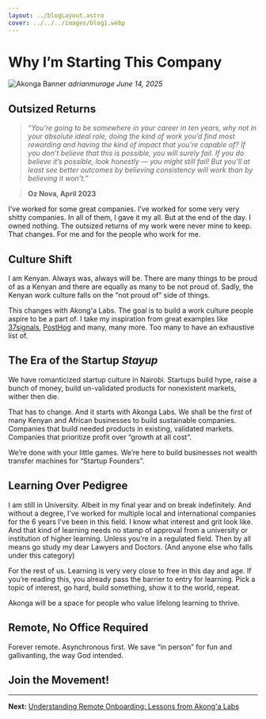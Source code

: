 ```yaml
---
layout: ../blogLayout.astro
cover: ../../../images/blog1.webp
---
```

# Why I’m Starting This Company
![Akonga Banner](/images/blog1.webp)
*adrianmurage*
*June 14, 2025*

## Outsized Returns
> *“You’re going to be somewhere in your career in ten years, why not in your absolute ideal role, doing the kind of work you’d find most rewarding and having the kind of impact that you’re capable of? If you don’t believe that this is possible, you will surely fail. If you do believe it’s possible, look honestly — you might still fail! But you’ll at least see better outcomes by believing consistency will work than by believing it won’t.”*

> **Oz Nova, April 2023**

 I’ve worked for some great companies. I’ve worked for some very very shitty companies. In all of them, I gave it my all. But at the end of the day. I owned nothing. The outsized returns of my work were never mine to keep. That changes. For me and for the people who work for me.

## Culture Shift
I am Kenyan. Always was, always will be. There are many things to be proud of as a Kenyan and there are equally as many to be not proud of. Sadly, the Kenyan work culture falls on the “not proud of” side of things.

This changes with Akong'a Labs. The goal is to build a work culture people aspire to be a part of. I take my inspiration from great examples like [37signals](https://37signals.com), [PostHog](https://posthog.com) and many, many more. Too many to have an exhaustive list of.


## The Era of the Startup *Stayup*
We have romanticized startup culture in Nairobi. Startups build hype, raise a bunch of money, build un-validated products for nonexistent markets, wither then die.

That has to change. And it starts with Akonga Labs. We shall be the first of many Kenyan and African businesses to build sustainable companies. Companies that build needed products in existing, validated markets. Companies that prioritize profit over “growth at all cost”.

We’re done with your little games. We’re here to build businesses not wealth transfer machines for “Startup Founders”.

## Learning Over Pedigree
I am still in University. Albeit in my final year and on break indefinitely. And without a degree, I’ve worked for multiple local and international companies for the 6 years I’ve been in this field. I know what interest and grit look like. And that kind of learning needs no stamp of approval from a university or institution of higher learning. Unless you’re in a regulated field. Then by all means go study my dear Lawyers and Doctors. (And anyone else who falls under this category)

For the rest of us. Learning is very very close to free in this day and age. If you’re reading this, you already pass the barrier to entry for learning. Pick a topic of interest, go hard, build something, show it to the world, repeat.

Akonga will be a space for people who value lifelong learning to thrive.

## Remote, No Office Required

Forever remote. Asynchronous first. We save “in person” for fun and gallivanting, the way God intended.

## Join the Movement!
<div>
  <script async data-uid="4e5ba9cc5c" src="https://akongalabs.kit.com/4e5ba9cc5c/index.js"></script>
</div>


---

**Next:** [Understanding Remote Onboarding: Lessons from Akong'a Labs](/blogs/blog2)
